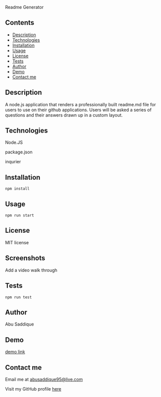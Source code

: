 Readme Generator

## Contents

- [Description](#description)
- [Technologies](#technologies)
- [Installation](#installation)
- [Usage](#usage)
- [License](#license)
- [Tests](#tests)
- [Author](#author)
- [Demo](#demo)
- [Contact me](#contact-me)

## Description

A node.js application that renders a professionally built readme.md file for users to use on their github applications. Users will be asked a series of questions and their answers drawn up in a custom layout.

## Technologies

Node.JS

package.json

inqurier

## Installation

```
npm install
```

## Usage

```
npm run start
```

## License

MIT license

## Screenshots

Add a video walk through

## Tests

```
npm run test
```

## Author

Abu Saddique

## Demo

[demo link](https://drive.google.com/file/d/1Z3DGXzuKqqzB1qzx5BNWeIoEgpSrxs0D/view)

## Contact me

Email me at abusaddique95@live.com

Visit my GitHub profile [here](https://github.com/abusaddique95)
